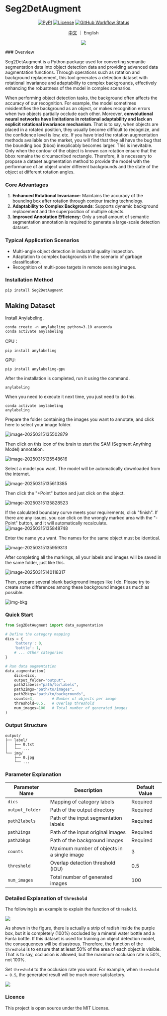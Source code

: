 # Seg2DetAugment
<div align="center">

 [![PyPI](https://img.shields.io/pypi/v/Seg2DetAugment.svg)](https://pypi.org/project/Seg2DetAugment/) [![License](https://img.shields.io/badge/License-MIT-blue.svg)](https://opensource.org/licenses/MIT) [![GitHub Workflow Status](https://img.shields.io/github/actions/workflow/status/Huuuuugh/Seg2DetAugment/python-publish.yml?branch=main)](https://github.com/Huuuuugh/Seg2DetAugment/actions)

[中文](https://github.com/Huuuuugh/Seg2DetAugment/blob/main/README_CN.md) ｜  English 

![](images/README/image-20250315125957393-17420166284586.png)
</div>
### Overview

Seg2DetAugment is a Python package used for converting semantic segmentation data into object detection data and providing advanced data augmentation functions. Through operations such as rotation and background replacement, this tool generates a detection dataset with rotational invariance and adaptability to complex backgrounds, effectively enhancing the robustness of the model in complex scenarios.

When performing object detection tasks, the background often affects the accuracy of our recognition. For example, the model sometimes misidentifies the background as an object, or makes recognition errors when two objects partially occlude each other. Moreover, **convolutional neural networks have limitations in rotational adaptability and lack an explicit rotational invariance mechanism**. That is to say, when objects are placed in a rotated position, they usually become difficult to recognize, and the confidence level is low, etc. If you have tried the rotation augmentation methods available on the market, you will find that they all have the bug that the bounding box (bbox) inexplicably becomes larger. This is inevitable. Only when the contour of the object is known can rotation ensure that the bbox remains the circumscribed rectangle. Therefore, it is necessary to propose a dataset augmentation method to provide the model with the performance of an object under different backgrounds and the state of the object at different rotation angles.

### Core Advantages

1. **Enhanced Rotational Invariance**: Maintains the accuracy of the bounding box after rotation through contour tracing technology.
2. **Adaptability to Complex Backgrounds**: Supports dynamic background replacement and the superposition of multiple objects.
3. **Improved Annotation Efficiency**: Only a small amount of semantic segmentation annotation is required to generate a large-scale detection dataset.

### Typical Application Scenarios

- Multi-angle object detection in industrial quality inspection.
- Adaptation to complex backgrounds in the scenario of garbage classification.
- Recognition of multi-pose targets in remote sensing images.

### Installation Method

```bash
pip install Seg2DetAugment
```

## Making Dataset

Install Anylabeling.

```
conda create -n anylabeling python=3.10 anaconda
conda activate anylabeling
```

CPU：

```
pip install anylabeling
```

GPU:

```
pip install anylabeling-gpu
```

After the installation is completed, run it using the command.

```
anylabeling
```

When you need to execute it next time, you just need to do this.

```
conda activate anylabeling
anylabeling
```

Prepare the folder containing the images you want to annotate, and click here to select your image folder.

![image-20250315135502879](https://huugh.cn/images/%E4%BD%BF%E7%94%A8%E8%AF%AD%E4%B9%89%E5%88%86%E5%89%B2%E7%9A%84%E5%8A%9E%E6%B3%95%E5%A2%9E%E5%BC%BA%E7%9B%AE%E6%A0%87%E6%A3%80%E6%B5%8B%E7%9A%84%E6%95%B0%E6%8D%AE%E9%9B%86/image-20250315135502879.png)

Then click on this icon of the brain to start the SAM (Segment Anything Model) annotation.

![image-20250315135548616](https://huugh.cn/images/%E4%BD%BF%E7%94%A8%E8%AF%AD%E4%B9%89%E5%88%86%E5%89%B2%E7%9A%84%E5%8A%9E%E6%B3%95%E5%A2%9E%E5%BC%BA%E7%9B%AE%E6%A0%87%E6%A3%80%E6%B5%8B%E7%9A%84%E6%95%B0%E6%8D%AE%E9%9B%86/image-20250315135548616.png)

Select a model you want. The model will be automatically downloaded from the internet.

![image-20250315135613385](https://huugh.cn/images/%E4%BD%BF%E7%94%A8%E8%AF%AD%E4%B9%89%E5%88%86%E5%89%B2%E7%9A%84%E5%8A%9E%E6%B3%95%E5%A2%9E%E5%BC%BA%E7%9B%AE%E6%A0%87%E6%A3%80%E6%B5%8B%E7%9A%84%E6%95%B0%E6%8D%AE%E9%9B%86/image-20250315135613385.png)

Then click the "+Point" button and just click on the object.

![image-20250315135828523](https://huugh.cn/images/%E4%BD%BF%E7%94%A8%E8%AF%AD%E4%B9%89%E5%88%86%E5%89%B2%E7%9A%84%E5%8A%9E%E6%B3%95%E5%A2%9E%E5%BC%BA%E7%9B%AE%E6%A0%87%E6%A3%80%E6%B5%8B%E7%9A%84%E6%95%B0%E6%8D%AE%E9%9B%86/image-20250315135828523.png)

If the calculated boundary curve meets your requirements, click "finish". If there are any issues, you can click on the wrongly marked area with the "-Point" button, and it will automatically recalculate.![image-20250315135848748](https://huugh.cn/images/%E4%BD%BF%E7%94%A8%E8%AF%AD%E4%B9%89%E5%88%86%E5%89%B2%E7%9A%84%E5%8A%9E%E6%B3%95%E5%A2%9E%E5%BC%BA%E7%9B%AE%E6%A0%87%E6%A3%80%E6%B5%8B%E7%9A%84%E6%95%B0%E6%8D%AE%E9%9B%86/image-20250315135848748.png)

Enter the name you want. The names for the same object must be identical.

![image-20250315135959313](https://huugh.cn/images/%E4%BD%BF%E7%94%A8%E8%AF%AD%E4%B9%89%E5%88%86%E5%89%B2%E7%9A%84%E5%8A%9E%E6%B3%95%E5%A2%9E%E5%BC%BA%E7%9B%AE%E6%A0%87%E6%A3%80%E6%B5%8B%E7%9A%84%E6%95%B0%E6%8D%AE%E9%9B%86/image-20250315135959313.png)

After completing all the markings, all your labels and images will be saved in the same folder, just like this.

![image-20250315140118317](https://huugh.cn/images/%E4%BD%BF%E7%94%A8%E8%AF%AD%E4%B9%89%E5%88%86%E5%89%B2%E7%9A%84%E5%8A%9E%E6%B3%95%E5%A2%9E%E5%BC%BA%E7%9B%AE%E6%A0%87%E6%A3%80%E6%B5%8B%E7%9A%84%E6%95%B0%E6%8D%AE%E9%9B%86/image-20250315140118317.png)

Then, prepare several blank background images like I do. Please try to create some differences among these background images as much as possible.

![img-bkg](images/README/image-20250317101533565.png)

### Quick Start

```python
from Seg2DetAugment import data_augmentation

# Define the category mapping
dics = {
    'battery': 0,
    'bottle': 1,
    # ... Other categories
}

# Run data augmentation
data_augmentation(
    dics=dics,
    output_folder="output",
    path2labels="path/to/labels",
    path2imgs="path/to/images",
    path2bkgs="path/to/backgrounds",
    counts=3,        # Number of objects per image
    threshold=0.5,   # Overlap threshold
    num_images=100   # Total number of generated images
)
```

### Output Structure

```plaintext
output/
├── label/
│   ├── 0.txt
│   └── ...
└── img/
    ├── 0.jpg
    └── ...
```

### Parameter Explanation

| Parameter Name  | Description                                 | Default Value |
| --------------- | ------------------------------------------- | ------------- |
| `dics`          | Mapping of category labels                  | Required      |
| `output_folder` | Path of the output directory                | Required      |
| `path2labels`   | Path of the input segmentation labels       | Required      |
| `path2imgs`     | Path of the input original images           | Required      |
| `path2bkgs`     | Path of the background images               | Required      |
| `counts`        | Maximum number of objects in a single image | 3             |
| `threshold`     | Overlap detection threshold (IOU)           | 0.5           |
| `num_images`    | Total number of generated images            | 100           |

### Detailed Explanation of `threshold`

The following is an example to explain the function of `threshold`.

![](images/README/image-20250315143211638.png)

As shown in the figure, there is actually a strip of radish inside the purple box, but it is completely (100%) occluded by a mineral water bottle and a Fanta bottle. If this dataset is used for training an object detection model, the consequences will be disastrous. Therefore, the function of the `threshold` is to ensure that at least 50% of the area of each object is visible. That is to say, occlusion is allowed, but the maximum occlusion rate is 50%, not 100%.

Set `threshold` to the occlusion rate you want. For example, when `threshold = 0.5`, the generated result will be much more satisfactory.

![](images/README/image-20250315143420850.png)

### Licence

This project is open source under the MIT License.
